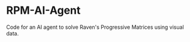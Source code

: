 RPM-AI-Agent
============

Code for an AI agent to solve Raven's Progressive Matrices using visual data.
